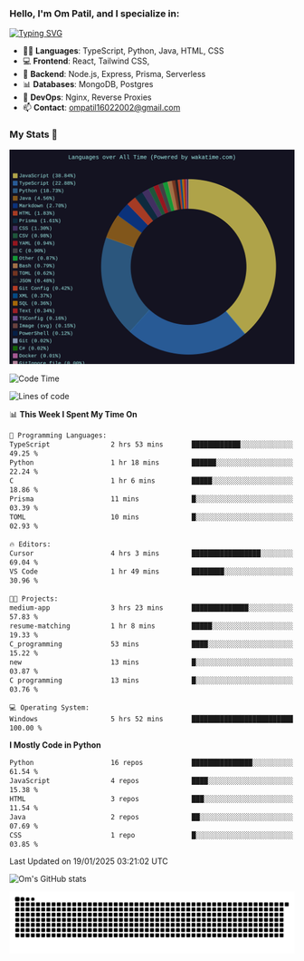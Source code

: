 <h3>Hello, I'm Om Patil, and I specialize in:</h3>

[![Typing SVG](https://readme-typing-svg.demolab.com?font=Fira+Code&pause=1000&color=00F7F6&width=435&lines=Full+Stack+Developer;Node.js+Backend+Developer;React+Frontend+Developer)](https://git.io/typing-svg)

<ul>
  <li>👨‍💻 <strong>Languages</strong>: TypeScript, Python, Java, HTML, CSS</li>
  <li>💻 <strong>Frontend</strong>: React, Tailwind CSS,  </li>
  <li>🦄 <strong>Backend</strong>: Node.js, Express, Prisma, Serverless </li>
  <li>📊 <strong>Databases</strong>: MongoDB, Postgres</li>
  <li>🚀 <strong>DevOps</strong>: Nginx, Reverse Proxies</li>
  <li>📫 <strong>Contact</strong>: <a href="mailto:ompatil16022002@gmail.com">ompatil16022002@gmail.com</a></li>
</ul>


<h3>My Stats 💯</h3>

<img src="wakatime-stats.svg" alt="Wakatime Stats" width="600"/>

<!--  [![Top Langs](https://github-readme-stats.vercel.app/api/top-langs/?username=9OmP&layout=compact&theme=radical)](https://github.com/anuraghazra/github-readme-stats) -->

<!--START_SECTION:waka-->
![Code Time](http://img.shields.io/badge/Code%20Time-123%20hrs%2010%20mins-blue)

![Lines of code](https://img.shields.io/badge/From%20Hello%20World%20I%27ve%20Written-1.5%20million%20lines%20of%20code-blue)

📊 **This Week I Spent My Time On** 

```text
💬 Programming Languages: 
TypeScript               2 hrs 53 mins       ████████████░░░░░░░░░░░░░   49.25 % 
Python                   1 hr 18 mins        ██████░░░░░░░░░░░░░░░░░░░   22.24 % 
C                        1 hr 6 mins         █████░░░░░░░░░░░░░░░░░░░░   18.86 % 
Prisma                   11 mins             █░░░░░░░░░░░░░░░░░░░░░░░░   03.39 % 
TOML                     10 mins             █░░░░░░░░░░░░░░░░░░░░░░░░   02.93 % 

🔥 Editors: 
Cursor                   4 hrs 3 mins        █████████████████░░░░░░░░   69.04 % 
VS Code                  1 hr 49 mins        ████████░░░░░░░░░░░░░░░░░   30.96 % 

🐱‍💻 Projects: 
medium-app               3 hrs 23 mins       ██████████████░░░░░░░░░░░   57.83 % 
resume-matching          1 hr 8 mins         █████░░░░░░░░░░░░░░░░░░░░   19.33 % 
C_programming            53 mins             ████░░░░░░░░░░░░░░░░░░░░░   15.22 % 
new                      13 mins             █░░░░░░░░░░░░░░░░░░░░░░░░   03.87 % 
C programming            13 mins             █░░░░░░░░░░░░░░░░░░░░░░░░   03.76 % 

💻 Operating System: 
Windows                  5 hrs 52 mins       █████████████████████████   100.00 % 
```

**I Mostly Code in Python** 

```text
Python                   16 repos            ███████████████░░░░░░░░░░   61.54 % 
JavaScript               4 repos             ████░░░░░░░░░░░░░░░░░░░░░   15.38 % 
HTML                     3 repos             ███░░░░░░░░░░░░░░░░░░░░░░   11.54 % 
Java                     2 repos             ██░░░░░░░░░░░░░░░░░░░░░░░   07.69 % 
CSS                      1 repo              █░░░░░░░░░░░░░░░░░░░░░░░░   03.85 % 
```




 Last Updated on 19/01/2025 03:21:02 UTC
<!--END_SECTION:waka-->

![Om's GitHub stats](https://github-readme-stats.vercel.app/api?username=9OmP&show_icons=true&theme=radical)

![snake gif](https://github.com/9OmP/9OmP/blob/output/github-contribution-grid-snake-dark.svg)



